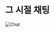 # 그 시절 채팅

![Chat](https://ww.namu.la/s/2023d4ce36c5d91d6f2f866a2a22aa85193b58fa2e79b564f97754cb1e83bcb712295f0033b51ff8c16e80d56d90c56bac927d88615e2fa7afb348da977d351de0b4a21dd3b611b0f46c26f9d7e4b5e409008cba83c8460b9013555af763a8d5)
